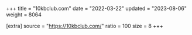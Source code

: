 +++
title = "10kbclub.com"
date = "2022-03-22"
updated = "2023-08-06"
weight = 8064

[extra]
source = "https://10kbclub.com/"
ratio = 100
size = 8
+++
